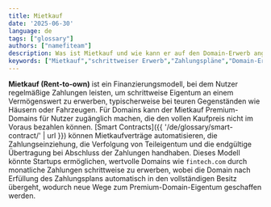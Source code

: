 ```yaml
---
title: Mietkauf
date: '2025-06-30'
language: de
tags: ["glossary"]
authors: ["namefiteam"]
description: Was ist Mietkauf und wie kann er auf den Domain-Erwerb angewendet werden?
keywords: ["Mietkauf","schrittweiser Erwerb","Zahlungspläne","Domain-Erwerb","Smart Contracts"]
---
```



**Mietkauf (Rent-to-own)** ist ein Finanzierungsmodell, bei dem Nutzer regelmäßige Zahlungen leisten, um schrittweise Eigentum an einem Vermögenswert zu erwerben, typischerweise bei teuren Gegenständen wie Häusern oder Fahrzeugen. Für Domains kann der Mietkauf Premium-Domains für Nutzer zugänglich machen, die den vollen Kaufpreis nicht im Voraus bezahlen können. [Smart Contracts]({{ '/de/glossary/smart-contract/' | url }}) können Mietkaufverträge automatisieren, die Zahlungseinziehung, die Verfolgung von Teileigentum und die endgültige Übertragung bei Abschluss der Zahlungen handhaben. Dieses Modell könnte Startups ermöglichen, wertvolle Domains wie `fintech.com` durch monatliche Zahlungen schrittweise zu erwerben, wobei die Domain nach Erfüllung des Zahlungsplans automatisch in den vollständigen Besitz übergeht, wodurch neue Wege zum Premium-Domain-Eigentum geschaffen werden.